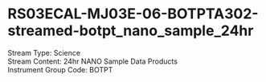 # RS03ECAL-MJ03E-06-BOTPTA302-streamed-botpt_nano_sample_24hr

Stream Type: Science<br>
Stream Content: 24hr NANO Sample Data Products<br>
Instrument Group Code: BOTPT<br>
